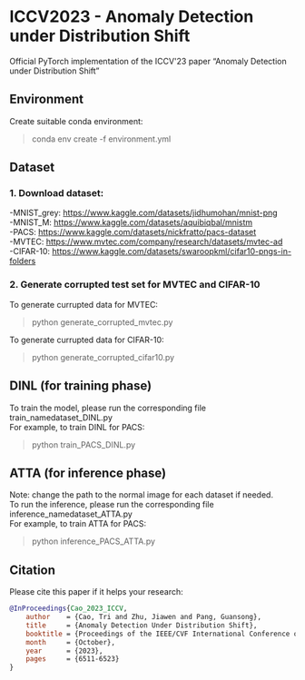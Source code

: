 # ICCV2023 - Anomaly Detection under Distribution Shift
Official PyTorch implementation of the ICCV'23 paper “Anomaly Detection under Distribution Shift”

## Environment
Create suitable conda environment:
> conda env create -f environment.yml
## Dataset
### 1. Download dataset: <br>
-MNIST_grey: https://www.kaggle.com/datasets/jidhumohan/mnist-png <br>
-MNIST_M: https://www.kaggle.com/datasets/aquibiqbal/mnistm <br>
-PACS: https://www.kaggle.com/datasets/nickfratto/pacs-dataset <br>
-MVTEC: https://www.mvtec.com/company/research/datasets/mvtec-ad <br>
-CIFAR-10: https://www.kaggle.com/datasets/swaroopkml/cifar10-pngs-in-folders <br>

### 2. Generate corrupted test set for MVTEC and CIFAR-10
To generate currupted data for MVTEC: 
> python generate_corrupted_mvtec.py

To generate currupted data for CIFAR-10: 
> python generate_corrupted_cifar10.py
## DINL (for training phase)
To train the model, please run the corresponding file train_namedataset_DINL.py <br>
For example, to train DINL for PACS:
> python train_PACS_DINL.py

## ATTA (for inference phase)
Note: change the path to the normal image for each dataset if needed. <br>
To run the inference, please run the corresponding file inference_namedataset_ATTA.py <br>
For example, to train ATTA for PACS:
> python inference_PACS_ATTA.py

## Citation
Please cite this paper if it helps your research:
```bibtex
@InProceedings{Cao_2023_ICCV,
    author    = {Cao, Tri and Zhu, Jiawen and Pang, Guansong},
    title     = {Anomaly Detection Under Distribution Shift},
    booktitle = {Proceedings of the IEEE/CVF International Conference on Computer Vision (ICCV)},
    month     = {October},
    year      = {2023},
    pages     = {6511-6523}
}
```







